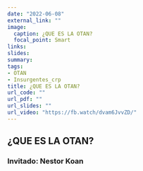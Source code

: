 ```yaml
---
date: "2022-06-08"
external_link: ""
image:
  caption: ¿QUE ES LA OTAN? 
  focal_point: Smart
links:
slides: 
summary: 
tags:
- OTAN
- Insurgentes_crp
title: ¿QUE ES LA OTAN? 
url_code: ""
url_pdf: ""
url_slides: ""
url_video: "https://fb.watch/dvam6JvvZD/"
---
```


## ¿QUE ES LA OTAN? 


### Invitado: Nestor Koan